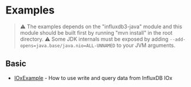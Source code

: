# Examples

> :warning: The examples depends on the "influxdb3-java" module and this module should be built first by running "mvn install" in the root directory.
> :warning: Some JDK internals must be exposed by adding `--add-opens=java.base/java.nio=ALL-UNNAMED` to your JVM arguments.

## Basic

- [IOxExample](src/main/java/com/influxdb/v3/IOxExample.java) - How to use write and query data from InfluxDB IOx
